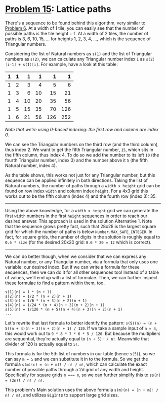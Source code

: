# [Problem 15](https://projecteuler.net/problem=15): Lattice paths

There's a sequence to be found behind this algorithm, very similar to [Problem 6](https://github.com/GeneralYouri/project-euler/blob/master/src/6/README.md).
At a width of 1 tile, you can easily see that the number of possible paths is the tile height + 1.
At a width of 2 tiles, the number of paths is 3, 6, 10, 15, ... for heights 1, 2, 3, 4, ..., which is the sequence of Triangular numbers.

Considering the list of Natural numbers as `s(1)` and the list of Triangular numbers as `s(2)`, we can calculate any Triangular number index `i` as `s(2)[i-1] + s(1)[i]`.
For example, have a look at this table:

  1|  1|  1|  1|  1|  1
--:|--:|--:|--:|--:|--:
  1|  2|  3|  4|  5|  6
  1|  3|  6| 10| 15| 21
  1|  4| 10| 20| 35| 56
  1|  5| 15| 35| 70|126
  1|  6| 21| 56|126|252

*Note that we're using 0-based indexing: the first row and column are index 0.*

We can see the Triangular numbers on the third row (and the third column), thus index 2.
We want to get the fifth Triangular number, `15`, which sits in the fifth column, thus index 4.
To do so we add the number to its left `10` (the fourth Triangular number, index 3) and the number above it `5` (the fifth Natural number, index 4).

As the table shows, this works not just for any Triangular number, but this sequence can be applied infinitely in both directions.
Taking the list of Natural numbers, the number of paths through a `width x height` grid can be found on row index `width` and column index `height`.
For a 4x3 grid this works out to be the fifth column (index 4) and the fourth row (index 3): 35.

---

Using the above knowledge, for a `width x height` grid we can generate the first `width` numbers in the first `height` sequences in order to reach our desired answer.
This approach is used in the solution Alternative 1.
Note that the sequence grows pretty fast, such that 28x28 is the largest square grid for which the number of paths is below `Number.MAX_SAFE_INTEGER`.
In fact, for square grids, the number of digits in the solution is roughly equal to `0.6 * size` (for the desired 20x20 grid: `0.6 * 20 = 12` which is correct).

---

We can do better though, when we consider that we can express any Natural number, or any Triangular number, via a formula that only uses one variable: our desired index.
But if we can write a formula for these sequences, then we can do it for all other sequences too!
Instead of a table of values, we'll end up with a list of formulae.
Then, we can further inspect these formulae to find a pattern within them, too.

```
s(1)(n) = 1 * (n + 1)
s(2)(n) = 1/2 * (n + 2)(n + 1)
s(3)(n) = 1/6 * (n + 3)(n + 2)(n + 1)
s(4)(n) = 1/24 * (n + 4)(n + 3)(n + 2)(n + 1)
s(5)(n) = 1/120 * (n + 5)(n + 4)(n + 3)(n + 2)(n + 1)
...
```

Let's rewrite that last formula to better identify the pattern: `s(5)(n) = (n + 5)(n + 4)(n + 3)(n + 2)(n + 1) / 120`.
If we take a sample input of `n = 4`, this would work out to `9 * 8 * 7 * 6 * 5 / 120`.
But because the multipliers are sequential, they're actually equal to `(n + 5)! / n!`.
Meanwhile that divider of 120 is actually equal to `5!`.

This formula is for the 5th list of numbers in our table (hence `s(5)`), so we can say `m = 5` and we can substitute it in to the formula.
So we get the formula `s(m)(n) = (n + m)! / n! / m!`, which can calculate the exact number of possible paths through a 2d grid of any width and height.
Specifically for square grids `m === n`, so we can further simplify this to `ss(n) = (2n)! / n! / n!`.

This problem's Main solution uses the above formula `s(m)(n) = (n + m)! / n! / m!`, and utilizes `BigInt`s to support large grid sizes.
